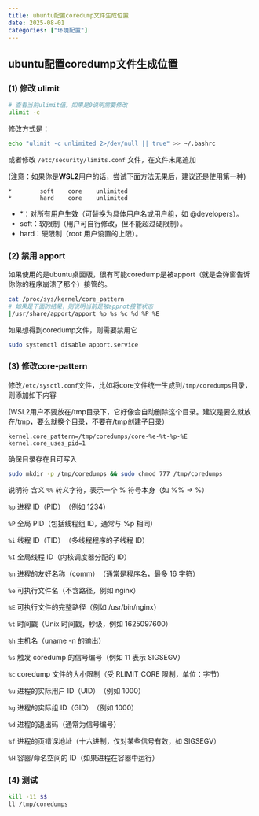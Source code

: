 ```yaml
---
title: ubuntu配置coredump文件生成位置
date: 2025-08-01
categories: ["环境配置"]
---
```


## ubuntu配置coredump文件生成位置

### (1) 修改 ulimit
```bash
# 查看当前ulimit值。如果是0说明需要修改
ulimit -c
```

修改方式是：

```bash
echo "ulimit -c unlimited 2>/dev/null || true" >> ~/.bashrc
```

或者修改 `/etc/security/limits.conf` 文件，在文件末尾追加

(注意：如果你是**WSL2**用户的话，尝试下面方法无果后，建议还是使用第一种)

```plaintext
*        soft    core    unlimited
*        hard    core    unlimited
```

- *：对所有用户生效（可替换为具体用户名或用户组，如 @developers）。
- soft：软限制（用户可自行修改，但不能超过硬限制）。
- hard：硬限制（root 用户设置的上限）。

### (2) 禁用 apport

如果使用的是ubuntu桌面版，很有可能coredump是被apport（就是会弹窗告诉你你的程序崩溃了那个）接管的。

```bash
cat /proc/sys/kernel/core_pattern
# 如果是下面的结果，则说明当前是被approt接管状态
|/usr/share/apport/apport %p %s %c %d %P %E
```

如果想得到coredump文件，则需要禁用它

```bash
sudo systemctl disable apport.service
```

### (3) 修改core-pattern

修改`/etc/sysctl.conf`文件，比如将core文件统一生成到`/tmp/coredumps`目录，则添加如下内容

(WSL2用户不要放在/tmp目录下，它好像会自动删除这个目录。建议是要么就放在/tmp，要么就换个目录，不要在/tmp创建子目录）

```plaintext
kernel.core_pattern=/tmp/coredumps/core-%e-%t-%p-%E
kernel.core_uses_pid=1
```

确保目录存在且可写入

```bash
sudo mkdir -p /tmp/coredumps && sudo chmod 777 /tmp/coredumps
```

说明符​​	​​含义​​
`%%`	转义字符，表示一个 % 符号本身（如 %% → %）

`%p`	​​进程 ID（PID）​​（例如 1234）

`%P`	​​全局 PID​​（包括线程组 ID，通常与 %p 相同）

`%i`	​​线程 ID（TID）​​（多线程程序的子线程 ID）

`%I`	​​全局线程 ID​​（内核调度器分配的 ID）

`%n`	​​进程的友好名称（comm）​​（通常是程序名，最多 16 字符）

`%e`	​​可执行文件名​​（不含路径，例如 nginx）

`%E`	​​可执行文件的完整路径​​（例如 /usr/bin/nginx）

`%t`	​​时间戳​​（Unix 时间戳，秒级，例如 1625097600）

`%h`	​​主机名​​（uname -n 的输出）

`%s`	​​触发 coredump 的信号编号​​（例如 11 表示 SIGSEGV）

`%c`	​​coredump 文件的大小限制​​（受 RLIMIT_CORE 限制，单位：字节）

`%u`	​​进程的实际用户 ID（UID）​​（例如 1000）

`%g`	​​进程的实际组 ID（GID）​​（例如 1000）

`%d`	​​进程的退出码​​（通常为信号编号）

`%f`	​​进程的页错误地址​​（十六进制，仅对某些信号有效，如 SIGSEGV）

`%H`	​​容器/命名空间的 ID​​（如果进程在容器中运行）


### (4) 测试

```bash
kill -11 $$
ll /tmp/coredumps
```
